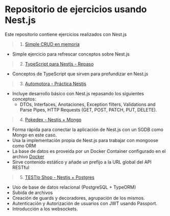 # Repositorio de ejercicios usando Nest.js

Este repositorio contiene ejercicios realizados con Nest.js

> 1. [Simple CRUD en memoria](./01-simple-crud-memory/)

- Simple ejercicio para refrescar conceptos sobre Nest.js

> 2. [TypeScript para Nestjs - Repaso](./02-repaso-typescript/)

- Conceptos de TypeScript que sirven para profundizar en Nest.js

> 3. [Automotora - Práctica Nestjs](./03-nest-car-dealership/)

- Incluye desarrollo básico con Nest.js repasando los siguientes conceptos:
  - DTOs, Interfaces, Anotaciones, Exception filters, Validations and Parse Pipes, HTTP Requests (GET, POST, PATCH, PUT, DELETE).

>4. [Pokedex - Nestjs + Mongo](./04-nest-pokedex/)

- Forma rápida para conectar la aplicación de Nest.js con un SGDB como Mongo en este caso.
- Usa la implementación propia de Nest.js para trabajar con mongoose como ORM
- La base de datos es proveida por un Docker Container configurado en el archivo [Docker](./04-nest-pokedex/docker-compose.yaml)
- Sirve contenido estático y añade un prefijo a la URL global del API RESTful

>5. [TESTlo Shop - Nestjs + Postgres](./05-nest-teslo-shop/)

- Uso de base de datos relacional (PostgreSQL + TypeORM)
- Subida de archivos
- Creación de guards y decoradores, agrupación de los mismos.
- Autenticación y Autorización de usuarios con JWT usando Passport.
- Introducción a los websockets.

